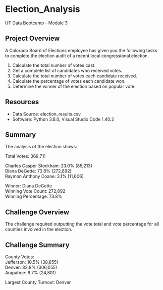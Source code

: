 # Election_Analysis
UT Data Bootcamp - Module 3

## Project Overview
A Colorado Board of Elections employee has given you the following tasks to complete the election audit of a recent local congressional election.

1. Calculate the total number of votes cast.
2. Get a complete list of candidates who received votes.
3. Calculate the total number of votes each candidate received.
4. Calculate the percentage of votes each candidate won.
5. Determine the winner of the election based on popular vote.

## Resources
- Data Source: election_results.csv
- Software: Python 3.8.0, Visual Studio Code 1.40.2

## Summary
The analysis of the election shows:

Total Votes: 369,711

Charles Casper Stockham: 23.0% (85,213)  
Diana DeGette: 73.8% (272,892)  
Raymon Anthony Doane: 3.1% (11,606)

Winner: Diana DeGette  
Winning Vote Count: 272,892  
Winning Percentage: 73.8%

## Challenge Overview
The challenge required outputting the vote total and vote percentage for all counties involved in the election.

## Challenge Summary

County Votes:  
Jefferson: 10.5% (38,855)  
Denver: 82.8% (306,055)  
Arapahoe: 6.7% (24,801)  

Largest County Turnout: Denver


